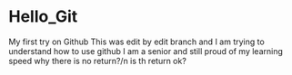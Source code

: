# Hello_Git
My first try on Github
This was edit by edit branch and I am trying to understand how to use github
I am a senior and still proud of my learning speed
why there is no return?/n
is th return ok?

